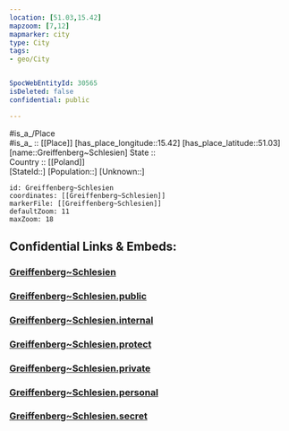 ```yaml
---
location: [51.03,15.42] 
mapzoom: [7,12] 
mapmarker: city 
type: City
tags:
- geo/City


SpocWebEntityId: 30565
isDeleted: false
confidential: public

---
```

#is_a_/Place  
#is_a_ :: [[Place]] 
[has_place_longitude::15.42] 
[has_place_latitude::51.03] 
[name::Greiffenberg~Schlesien] 
State ::  
Country :: [[Poland]]  
[StateId::] 
[Population::] 
[Unknown::] 


```leaflet
id: Greiffenberg~Schlesien
coordinates: [[Greiffenberg~Schlesien]] 
markerFile: [[Greiffenberg~Schlesien]] 
defaultZoom: 11 
maxZoom: 18
```


## Confidential Links & Embeds: 

### [Greiffenberg~Schlesien](/_Standards/Earth/Continent/Europe/Europe~East/Poland/Provinces~Poland/Lower_Silesian/City/Greiffenberg~Schlesien.md) 

### [Greiffenberg~Schlesien.public](/_public/Earth/Continent/Europe/Europe~East/Poland/Provinces~Poland/Lower_Silesian/City/Greiffenberg~Schlesien.public.md) 

### [Greiffenberg~Schlesien.internal](/_internal/Earth/Continent/Europe/Europe~East/Poland/Provinces~Poland/Lower_Silesian/City/Greiffenberg~Schlesien.internal.md) 

### [Greiffenberg~Schlesien.protect](/_protect/Earth/Continent/Europe/Europe~East/Poland/Provinces~Poland/Lower_Silesian/City/Greiffenberg~Schlesien.protect.md) 

### [Greiffenberg~Schlesien.private](/_private/Earth/Continent/Europe/Europe~East/Poland/Provinces~Poland/Lower_Silesian/City/Greiffenberg~Schlesien.private.md) 

### [Greiffenberg~Schlesien.personal](/_personal/Earth/Continent/Europe/Europe~East/Poland/Provinces~Poland/Lower_Silesian/City/Greiffenberg~Schlesien.personal.md) 

### [Greiffenberg~Schlesien.secret](/_secret/Earth/Continent/Europe/Europe~East/Poland/Provinces~Poland/Lower_Silesian/City/Greiffenberg~Schlesien.secret.md)

